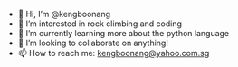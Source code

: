 - 👋 Hi, I’m @kengboonang
- 👀 I’m interested in rock climbing and coding
- 🌱 I’m currently learning more about the python language
- 💞️ I’m looking to collaborate on anything!
- 📫 How to reach me: kengboonang@yahoo.com.sg

<!---
kengboonang/kengboonang is a ✨ special ✨ repository because its `README.md` (this file) appears on your GitHub profile.
You can click the Preview link to take a look at your changes.
--->
